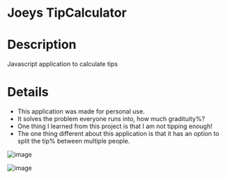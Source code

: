 # Joeys TipCalculator

# Description
Javascript application to calculate tips

# Details
- This application was made for personal use.
- It solves the problem everyone runs into, how much gradituity%?
- One thing I learned from this project is that I am not tipping enough!
- The one thing different about this application is that it has an option to split the tip% between multiple people.

![image](https://user-images.githubusercontent.com/61814505/197893926-48a4d5dd-d281-4344-8252-3acf88205243.png)


![image](https://user-images.githubusercontent.com/61814505/197894446-2d28c047-d265-4a5a-bfa3-3737b98d88f0.png)
